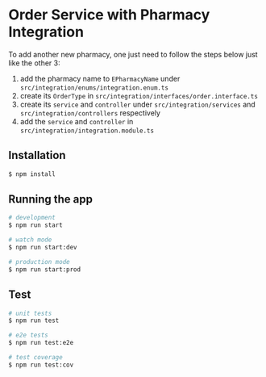 # Order Service with Pharmacy Integration

To add another new pharmacy, one just need to follow the steps below just like the other 3:  
1. add the pharmacy name to `EPharmacyName` under `src/integration/enums/integration.enum.ts`
2. create its `OrderType` in `src/integration/interfaces/order.interface.ts`
3. create its `service` and `controller` under `src/integration/services` and `src/integration/controllers` respectively
4. add the `service` and `controller` in `src/integration/integration.module.ts`

## Installation

```bash
$ npm install
```

## Running the app

```bash
# development
$ npm run start

# watch mode
$ npm run start:dev

# production mode
$ npm run start:prod
```

## Test

```bash
# unit tests
$ npm run test

# e2e tests
$ npm run test:e2e

# test coverage
$ npm run test:cov
```
